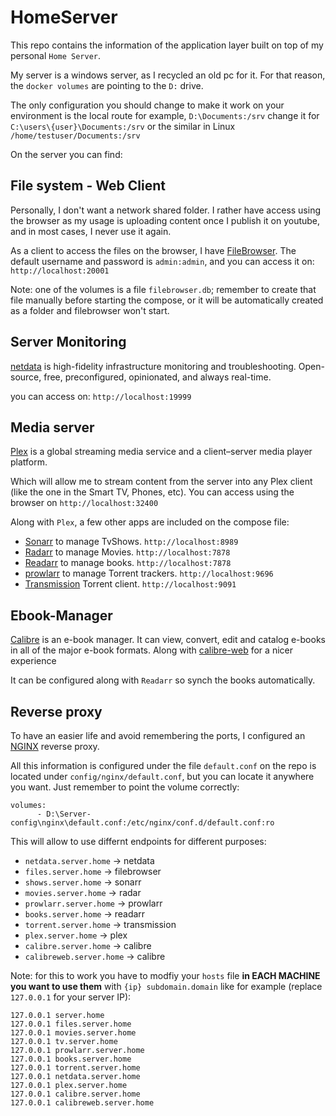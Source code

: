 # HomeServer
This repo contains the information of the application layer built on top of my personal `Home Server`.


My server is a windows server, as I recycled an old pc for it. For that reason, the `docker volumes` are pointing to the `D:` drive.

The only configuration you should change to make it work on your environment is the local route for example, `D:\Documents:/srv` change it for `C:\users\{user}\Documents:/srv` or the similar in Linux `/home/testuser/Documents:/srv`

On the server you can find:
## File system - Web Client
Personally, I don't want a network shared folder. I rather have access using the browser as my usage is uploading content once I publish it on youtube, and in most cases, I never use it again. 

As a client to access the files on the browser, I have [FileBrowser](https://github.com/filebrowser/filebrowser). The default username and password is `admin:admin`, and you can access it on: `http://localhost:20001`

Note: one of the volumes is a file `filebrowser.db`; remember to create that file manually before starting the compose, or it will be automatically created as a folder and filebrowser won't start.

## Server Monitoring
[netdata](https://github.com/netdata/netdata) is high-fidelity infrastructure monitoring and troubleshooting.
Open-source, free, preconfigured, opinionated, and always real-time.

you can access on: `http://localhost:19999`

## Media server
[Plex](https://github.com/plexinc/plex-media-player) is a global streaming media service and a client–server media player platform.

Which will allow me to stream content from the server into any Plex client (like the one in the Smart TV, Phones, etc).
You can access using the browser on `http://localhost:32400`


Along with `Plex`, a few other apps are included on the compose file:
- [Sonarr](https://github.com/Sonarr/Sonarr) to manage TvShows. `http://localhost:8989`
- [Radarr](https://github.com/Radarr/Radarr) to manage Movies. `http://localhost:7878`
- [Readarr](https://github.com/Readarr/Readarr) to manage books. `http://localhost:7878`
- [prowlarr](https://github.com/Prowlarr/Prowlarr) to manage Torrent trackers. `http://localhost:9696`
- [Transmission](https://github.com/transmission/transmission) Torrent client. `http://localhost:9091`

## Ebook-Manager
[Calibre](https://github.com/kovidgoyal/calibre) is an e-book manager. It can view, convert, edit and catalog e-books in all of the major e-book formats. Along with [calibre-web](https://github.com/janeczku/calibre-web) for a nicer experience


It can be configured along with `Readarr` so synch the books automatically. 



## Reverse proxy 
To have an easier life and avoid remembering the ports, I configured an [NGINX](https://github.com/nginx/nginx) reverse proxy.

All this information is configured under the file `default.conf` on the repo is located under `config/nginx/default.conf`, but you can locate it anywhere you want. Just remember to point the volume correctly:
```
volumes:
      - D:\Server-config\nginx\default.conf:/etc/nginx/conf.d/default.conf:ro
```

This will allow to use differnt endpoints for different purposes:
- `netdata.server.home` -> netdata
- `files.server.home` -> filebrowser
- `shows.server.home` -> sonarr
- `movies.server.home` -> radar
- `prowlarr.server.home` -> prowlarr
- `books.server.home` -> readarr
- `torrent.server.home` -> transmission
- `plex.server.home` -> plex
- `calibre.server.home` -> calibre
- `calibreweb.server.home` -> calibre

Note: for this to work you have to modfiy your `hosts` file **in EACH MACHINE you want to use them** with `{ip} subdomain.domain` like for example (replace `127.0.0.1` for your server IP):
```
127.0.0.1 server.home
127.0.0.1 files.server.home
127.0.0.1 movies.server.home
127.0.0.1 tv.server.home
127.0.0.1 prowlarr.server.home
127.0.0.1 books.server.home
127.0.0.1 torrent.server.home
127.0.0.1 netdata.server.home
127.0.0.1 plex.server.home
127.0.0.1 calibre.server.home
127.0.0.1 calibreweb.server.home
```


